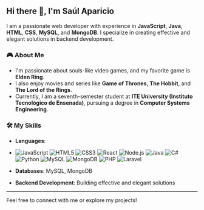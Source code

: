 ## Hi there 👋, I'm Saúl Aparicio

I am a passionate web developer with experience in **JavaScript**, **Java**, **HTML**, **CSS**, **MySQL**, and **MongoDB**. I specialize in creating effective and elegant solutions in backend development.

### 🎮 About Me

- I'm passionate about souls-like video games, and my favorite game is **Elden Ring**.
- I also enjoy movies and series like **Game of Thrones**, **The Hobbit**, and **The Lord of the Rings**.
- Currently, I am a seventh-semester student at **ITE University (Instituto Tecnológico de Ensenada)**, pursuing a degree in **Computer Systems Engineering**.

### 🛠️ My Skills

- **Languages**:
- ![JavaScript](https://img.shields.io/badge/JavaScript-F7DF1E?style=for-the-badge&logo=javascript&logoColor=black)
![HTML5](https://img.shields.io/badge/HTML5-E34F26?style=for-the-badge&logo=html5&logoColor=white)
![CSS3](https://img.shields.io/badge/CSS3-1572B6?style=for-the-badge&logo=css3&logoColor=white)
![React](https://img.shields.io/badge/React-61DAFB?style=for-the-badge&logo=react&logoColor=black)
![Node.js](https://img.shields.io/badge/Node.js-339933?style=for-the-badge&logo=nodedotjs&logoColor=white)
![Java](https://img.shields.io/badge/Java-007396?style=for-the-badge&logo=java&logoColor=white)
![C#](https://img.shields.io/badge/C%23-239120?style=for-the-badge&logo=csharp&logoColor=white)
![Python](https://img.shields.io/badge/Python-3776AB?style=for-the-badge&logo=python&logoColor=white)
![MySQL](https://img.shields.io/badge/MySQL-4479A1?style=for-the-badge&logo=mysql&logoColor=white)
![MongoDB](https://img.shields.io/badge/MongoDB-47A248?style=for-the-badge&logo=mongodb&logoColor=white)
![PHP](https://img.shields.io/badge/PHP-777BB4?style=for-the-badge&logo=php&logoColor=white)
![Laravel](https://img.shields.io/badge/Laravel-FF2D20?style=for-the-badge&logo=laravel&logoColor=white)

- **Databases**: MySQL, MongoDB
- **Backend Development**: Building effective and elegant solutions

---

Feel free to connect with me or explore my projects!

